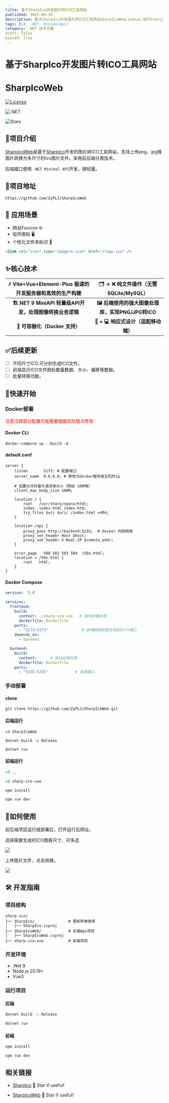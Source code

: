 ```yaml
---
title: 基于SharpIco开发图片转ICO工具网站
published: 2025-06-30
description: 基于SharpIco开发图片转ICO工具网站SharpIcoWebLicense.NETStars📝项目介绍SharpIcoWeb是基于SharpIco开发的图片转ICO工具网站，支持上传png、jpg等图片转换为多尺寸的Ico图片文件。采用前后端分离技术。后端接口使用 .NET Minimal API开发，够轻量。📍项目地址https://github.com/ZyPLJ/
tags: [C#, .NET, MinimalApi]
category: .NET 技术合集
draft: false
pinned: true
---
```


# 基于SharpIco开发图片转ICO工具网站

# SharpIcoWeb

[![License](https://camo.githubusercontent.com/bb4e5c0036a6a8cdbc59b38d44f09ad8f6dc722751dad34d3df5bf0ac61913c1/68747470733a2f2f696d672e736869656c64732e696f2f62616467652f6c6963656e73652d4d49542d626c7565)](https://camo.githubusercontent.com/bb4e5c0036a6a8cdbc59b38d44f09ad8f6dc722751dad34d3df5bf0ac61913c1/68747470733a2f2f696d672e736869656c64732e696f2f62616467652f6c6963656e73652d4d49542d626c7565)

![.NET](https://camo.githubusercontent.com/7732c145abc7fb05a8373d4d161318970723f355ddd1d080a3fbef3c6941cd0f/68747470733a2f2f696d672e736869656c64732e696f2f62616467652f2e4e45542d392e302d707572706c65)

![Stars](https://img.shields.io/github/stars/ZyPLJ/SharpIcoWeb?color=gold&style=for-the-badge)

## 📝项目介绍

[SharpIcoWeb](https://github.com/ZyPLJ/SharpIcoWeb)是基于[SharpIco](https://github.com/star-plan/sharp-ico)开发的图片转ICO工具网站，支持上传png、jpg等图片转换为多尺寸的Ico图片文件。采用前后端分离技术。

后端接口使用 `.NET Minimal API`开发，够轻量。

## 📍项目地址

`https://github.com/ZyPLJ/SharpIcoWeb`

## 🎯 应用场景

* 网站Favicon 🌐
* 软件图标 🖥️
* 个性化文件夹标识 📂

```html
<link rel="icon" type="image/x-icon" href="/logo.ico" />
```

## ✨核心技术

| **⚡** **Vite+Vue+Element-Plus** **极速的开发服务器和高效的生产构建** |    **🗂️ → ❌** **纯文件操作（无需SQLite/MySQL）**    |
| :-------------------------------------------------------------------------------------: | :-----------------------------------------------------------------: |
|               **🏗️.NET 9 MiniAPI 轻量级API开发，处理图像转换业务逻辑**               | **🖼️** **后端使用的强大图像处理库，实现PNG/JPG转ICO** |
|                     **🐳** **可容器化（Docker 支持）**                     |        **📱 + 💻** **响应式设计（适配移动端）**        |

## ✅后续更新

* [ ] 不同尺寸ICO,可分别生成ICO文件。
* [ ] 前端显示ICO文件图标数量数据、大小、偏移等数据。
* [ ] 批量转换功能。

## 🚀快速开始

### Docker部署

<font color='red'>注意注释部分配置可能需要根据实际情况修改</font>

#### Docker CLI

```dockerfile
docker-compose up --build -d
```

#### default.conf

```dsconfig
server {
    listen       5173; # 配置端口
    server_name  0.0.0.0; # 修改为docker服务宿主机的ip 
  
    # 设置允许的最大请求体大小（例如 100MB）
    client_max_body_size 100M;
 
    location / {
        root   /usr/share/nginx/html;
        index  index.html index.htm;
        try_files $uri $uri/ /index.html =404;
    }
  
    location /api {
        proxy_pass http://backend:5235;  # Docker 内部网络
        proxy_set_header Host $host;
        proxy_set_header X-Real-IP $remote_addr;
    }
 
    error_page   500 502 503 504  /50x.html;
    location = /50x.html {
        root   html;
    }
}
```

#### Docker Compose

```yaml
version: '3.8'

services:
  frontend:
    build:
      context: ./sharp-ico-vue   # 指向前端目录
      dockerfile: Dockerfile
    ports:
      - "5173:5173"               # 前端映射到宿主机的5173端口
    depends_on:
      - backend

  backend:
    build:
      context: .    # 指向后端目录
      dockerfile: Dockerfile
    ports:
      - "5235:5235"            # 后端端口
```

### 手动部署

#### clone

`git clone https://github.com/ZyPLJ/SharpIcoWeb.git`

#### 后端运行

```
cd SharpIcoWeb

dotnet build -c Release

dotnet run
```

#### 前端运行

```bash
cd ..

cd sharp-ico-vue

npm install

npm run dev
```

## 👀如何使用

前后端项目运行或部署后，打开运行后网址。

选择需要生成的ICO图表尺寸，可多选

![](82586b88-2c72-47db-8c42-4b90d7b43235.png)

上传图片文件，点击转换。

![](77b11313-ff66-4d3f-924d-f31c0c16b349.png)

## 🛠 开发指南

### 项目结构

```
sharp-ico/
├── SharpIco/               # 图标转换类库  
│   ├── SharpIco.csproj
├── SharpIcoWeb/            # 后端Api项目
│   ├── SharpIcoWeb.csproj
├── sharp-ico-vue           # 前端项目
```

### 开发环境

* .Net 9
* Node.js 20.19+
* Vue3

### 运行项目

#### 后端

```bash
dotnet build -c Release

dotnet run
```

#### 前端

```bash
npm install

npm run dev
```

## 相关链接

* [SharpIco](https://github.com/star-plan/sharp-ico "SharpIco是一个纯 C# AOT 实现的轻量级图标生成工具") 🌟 Star if useful!

- [SharpIcoWeb](https://github.com/ZyPLJ/SharpIcoWeb)  🌟 Star if useful!
